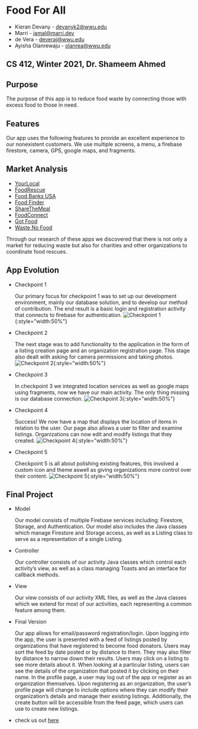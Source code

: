 # Food For All

*   Kieran Devany - devanyk2@wwu.edu
*   Marri - jamal@marri.dev
*   de Vera - deveraj@wwu.edu
*   Ayisha Olanrewaju - olanrea@wwu.edu

## CS 412, Winter 2021, Dr. Shameem Ahmed

## Purpose

The purpose of this app is to reduce food waste by connecting those with excess food to those in need.

## Features

Our app uses the following features to provide an excellent experience to our nonexistent customers. We use multiple screens, a menu, a firebase firestore, camera, GPS, google maps, and fragments.

## Market Analysis

*   [YourLocal](https://yourlocal.org/) 
*   [FoodRescue](https://foodrescue.us/)
*   [Food Banks USA](https://play.google.com/store/apps/details?id=com.free.food)
*   [Food Finder](https://play.google.com/store/apps/details?id=org.foodfinderga.foodfinder)
*   [ShareTheMeal](https://sharethemeal.org/en)
*   [FoodConnect](https://www.foodconnectgroup.com/)
*   [Got Food](https://play.google.com/store/apps/details?id=com.us.gotfood&hl=en_US&gl=US)
*   [Waste No Food](https://play.google.com/store/apps/details?id=org.wastenofood.app&hl=en_US&gl=US)

Through our research of these apps we discovered that there is not only a market for reducing waste but also for charities and other organizations to coordinate food rescues.

## App Evolution

*   Checkpoint 1

    Our primary focus for checkpoint 1 was to set up our development environment, mainly our database solution, and to develop our method of contribution. The end result is a basic login and registration activity that connects to firebase for authentication.
    ![*Checkpoint 1*](images/image1.png){:style="width:50%"}

*   Checkpoint 2

    The next stage was to add functionality to the application in the form of a listing creation page and an organization registration page. This stage also dealt with asking for camera permissions and taking photos.
    ![*Checkpoint 2*](images/image2.png){:style="width:50%"}
*   Checkpoint 3

    In checkpoint 3 we integrated location services as well as google maps using fragments, now we have our main activity. The only thing missing is our database connection.
    ![*Checkpoint 3*](images/image3.png){:style="width:50%"}

*   Checkpoint 4

    Success! We now have a map that displays the location of items in relation to the user. Our page also allows a user to filter and examine listings. Organizations can now edit and modify listings that they created.
    ![*Checkpoint 4*](images/image4.png){:style="width:50%"}

*   Checkpoint 5

    Checkpoint 5 is all about polishing existing features, this involved a custom icon and theme aswell as giving organizations more control over their content.
    ![*Checkpoint 5*](images/image5.png){:style="width:50%"}

## Final Project

*   Model

    Our model consists of multiple Firebase services including: Firestore, Storage, and Authentication. Our model also includes the Java classes which manage Firestore and Storage access, as well as a Listing class to serve as a representation of a single Listing.

*   Controller

    Our controller consists of our activity Java classes which control each activity’s view, as well as a class managing Toasts and an interface for callback methods.

*   View

    Our view consists of our activity XML files, as well as the Java classes which we extend for most of our activities, each representing a common feature among them.

*   Final Version

    Our app allows for email/password registration/login. Upon logging into the app, the user is presented with a feed of listings posted by organizations that have registered to become food donators. Users may sort the feed by date posted or by distance to them. They may also filter by distance to narrow down their results. Users may click on a listing to see more details about it. When looking at a particular listing, users can see the details of the organization that posted it by clicking on their name. In the profile page, a user may log out of the app or register as an organization themselves. Upon registering as an organization, the user’s profile page will change to include options where they can modify their organization’s details and manage their existing listings. Additionally, the create button will be accessible from the feed page, which users can use to create new listings.

*   check us out [here](https://github.com/wwu-ffa/food-for-all)
